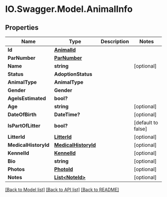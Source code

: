 # IO.Swagger.Model.AnimalInfo
## Properties

Name | Type | Description | Notes
------------ | ------------- | ------------- | -------------
**Id** | [**AnimalId**](AnimalId.md) |  | 
**ParNumber** | [**ParNumber**](ParNumber.md) |  | 
**Name** | **string** |  | [optional] 
**Status** | **AdoptionStatus** |  | 
**AnimalType** | **AnimalType** |  | 
**Gender** | **Gender** |  | 
**AgeIsEstimated** | **bool?** |  | 
**Age** | **string** |  | [optional] 
**DateOfBirth** | **DateTime?** |  | [optional] 
**IsPartOfLitter** | **bool?** |  | [default to false]
**LitterId** | [**LitterId**](LitterId.md) |  | [optional] 
**MedicalHistoryId** | [**MedicalHistoryId**](MedicalHistoryId.md) |  | [optional] 
**KennelId** | [**KennelId**](KennelId.md) |  | [optional] 
**Bio** | **string** |  | [optional] 
**Photos** | [**PhotoId**](PhotoId.md) |  | [optional] 
**Notes** | [**List&lt;NoteId&gt;**](NoteId.md) |  | [optional] 

[[Back to Model list]](../README.md#documentation-for-models) [[Back to API list]](../README.md#documentation-for-api-endpoints) [[Back to README]](../README.md)

